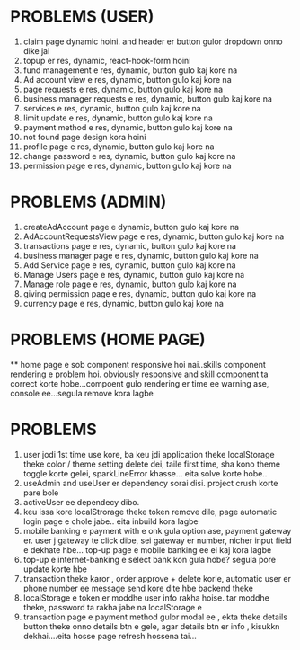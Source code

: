 # PROBLEMS (USER)

1. claim page dynamic hoini. and header er button gulor dropdown onno dike jai
2. topup er res, dynamic, react-hook-form hoini
3. fund management e res, dynamic, button gulo kaj kore na
4. Ad account view e res, dynamic, button gulo kaj kore na
5. page requests e res, dynamic, button gulo kaj kore na
6. business manager requests e res, dynamic, button gulo kaj kore na
7. services e res, dynamic, button gulo kaj kore na
8. limit update e res, dynamic, button gulo kaj kore na
9. payment method e res, dynamic, button gulo kaj kore na
10. not found page design kora hoini
11. profile page e res, dynamic, button gulo kaj kore na
12. change password e res, dynamic, button gulo kaj kore na
13. permission page e res, dynamic, button gulo kaj kore na

# PROBLEMS (ADMIN)

1. createAdAccount page e dynamic, button gulo kaj kore na
2. AdAccountRequestsView page e res, dynamic, button gulo kaj kore na
3. transactions page e res, dynamic, button gulo kaj kore na
4. business manager page e res, dynamic, button gulo kaj kore na
5. Add Service page e res, dynamic, button gulo kaj kore na
6. Manage Users page e res, dynamic, button gulo kaj kore na
7. Manage role page e res, dynamic, button gulo kaj kore na
8. giving permission page e res, dynamic, button gulo kaj kore na
9. currency page e res, dynamic, button gulo kaj kore na

# PROBLEMS (HOME PAGE)

\*\* home page e sob component responsive hoi nai..skills component rendering e problem hoi. obviously responsive and skill component ta correct korte hobe...compoent gulo rendering er time ee warning ase, console ee...segula remove kora lagbe

# PROBLEMS

1. user jodi 1st time use kore, ba keu jdi application theke localStorage theke color / theme setting delete dei, taile first time, sha kono theme toggle korte gelei, sparkLineError khasse... eita solve korte hobe..
2. useAdmin and useUser er dependency sorai disi. project crush korte pare bole
3. activeUser ee dependecy dibo.
4. keu issa kore localStrorage theke token remove dile, page automatic login page e chole jabe.. eita inbuild kora lagbe
5. mobile banking e payment with e onk gula option ase, payment gateway er. user j gateway te click dibe, sei gateway er number, nicher input field e dekhate hbe... top-up page e mobile banking ee ei kaj kora lagbe
6. top-up e internet-banking e select bank kon gula hobe? segula pore update korte hbe
7. transaction theke karor , order approve + delete korle, automatic user er phone number ee message send kore dite hbe backend theke
8. localStorage e token er moddhe user info rakha hoise. tar moddhe theke, password ta rakha jabe na localStorage e
9. transaction page e payment method gulor modal ee , ekta theke details button theke onno details btn e gele, agar details btn er info , kisukkn dekhai....eita hosse page refresh hossena tai...
